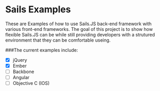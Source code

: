 # Sails Examples
These are Examples of how to use Sails.JS back-end framework with various front-end frameworks.  The goal of this project is to show how flexible Sails.JS can be while still providing developers with a strutured environment that they can be comfortable useing.

###The current examples include:

- [X] jQuery
- [X] Ember
- [ ] Backbone
- [ ] Angular
- [ ] Objective C (IOS)
